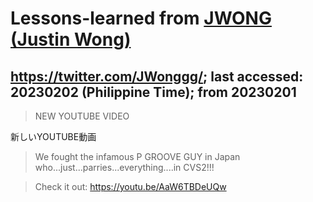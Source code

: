 # Lessons-learned from [JWONG (Justin Wong)](https://twitter.com/JWonggg?ref_src=twsrc%5Egoogle%7Ctwcamp%5Eserp%7Ctwgr%5Eauthor)

## https://twitter.com/JWonggg/; last accessed: 20230202 (Philippine Time); from 20230201

> NEW YOUTUBE VIDEO

新しいYOUTUBE動画

> We fought the infamous P GROOVE GUY in Japan who...just...parries...everything....in CVS2!!!

> Check it out: https://youtu.be/AaW6TBDeUQw

